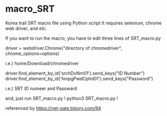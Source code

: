# macro_SRT

Korea trail SRT macro file using Python script
It requires selenium, chrome web driver, and etc.

If you want to run the macro, you have to edit three lines of SRT_macro.py

driver = webdriver.Chrome("directory of chromedriver", chrome_options=options)

i.e.) home/Download/chromedriver

driver.find_element_by_id('srchDvNm01').send_keys("ID Number")
driver.find_element_by_id('hmpgPwdCphd01').send_keys("Password")

i.e.) SRT ID numeer and Passward

and, just run SRT_macro.py
!
python3 SRT_macro.py
!


referenced by https://net-gate.tistory.com/94
